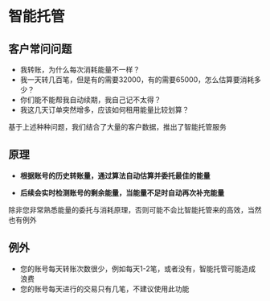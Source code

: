 # 智能托管

## 客户常问问题
- 我转账，为什么每次消耗能量不一样？
- 我一天转几百笔，但是有的需要32000，有的需要65000，怎么估算要消耗多少？
- 你们能不能帮我自动续期，我自己记不太得？
- 我这几天订单突然增多，应该如何租用能量比较划算？

基于上述种种问题，我们结合了大量的客户数据，推出了智能托管服务

## 原理
- **根据账号的历史转账量，通过算法自动估算并委托最佳的能量**

- **后续会实时检测账号的剩余能量，当能量不足时自动再次补充能量**

除非您非常熟悉能量的委托与消耗原理，否则可能不会比智能托管来的高效，当然也有例外

## 例外

- 您的账号每天转账次数很少，例如每天1-2笔，或者没有，智能托管可能造成浪费
- 您的账号每天进行的交易只有几笔，不建议使用此功能

